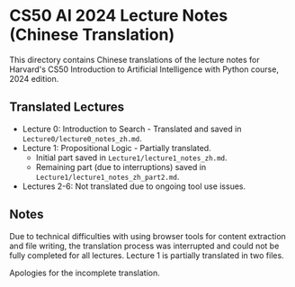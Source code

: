 # CS50 AI 2024 Lecture Notes (Chinese Translation)

This directory contains Chinese translations of the lecture notes for Harvard's CS50 Introduction to Artificial Intelligence with Python course, 2024 edition.

## Translated Lectures

- Lecture 0: Introduction to Search - Translated and saved in `Lecture0/lecture0_notes_zh.md`.
- Lecture 1: Propositional Logic - Partially translated.
  - Initial part saved in `Lecture1/lecture1_notes_zh.md`.
  - Remaining part (due to interruptions) saved in `Lecture1/lecture1_notes_zh_part2.md`.
- Lectures 2-6: Not translated due to ongoing tool use issues.

## Notes

Due to technical difficulties with using browser tools for content extraction and file writing, the translation process was interrupted and could not be fully completed for all lectures. Lecture 1 is partially translated in two files.

Apologies for the incomplete translation.
